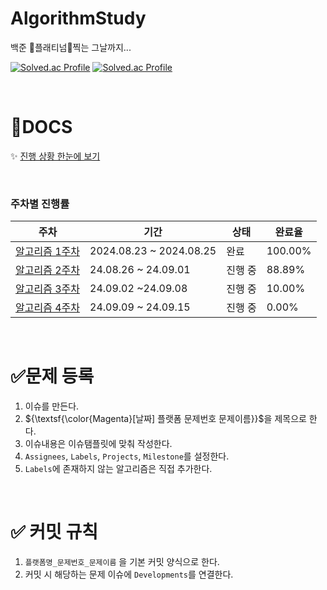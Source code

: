 # AlgorithmStudy
백준 :green_heart:플래티넘:green_heart:찍는 그날까지...

  [![Solved.ac Profile](http://mazassumnida.wtf/api/generate_badge?boj=sooj17)](https://solved.ac/sooj17) [![Solved.ac Profile](http://mazassumnida.wtf/api/generate_badge?boj=skive)](https://solved.ac/skive)<br/>

&nbsp;
# :open_file_folder:DOCS
:sparkles: [진행 상황 한눈에 보기](https://github.com/users/pasongsj/projects/4/views/1)  


&nbsp;
### 주차별 진행률

| 주차 | 기간 | 상태 | 완료율 |
|------|------|------|-------|
| [알고리즘 1주차](https://github.com/pasongsj/AlgorithmStudy/milestone/1?state=closed) | 2024.08.23 ~ 2024.08.25 | 완료 | 100.00% |
| [알고리즘 2주차](https://github.com/pasongsj/AlgorithmStudy/milestone/2?state=closed) | 24.08.26 ~ 24.09.01 | 진행 중 | 88.89% |
| [알고리즘 3주차](https://github.com/pasongsj/AlgorithmStudy/milestone/3?state=closed) | 24.09.02 ~24.09.08 | 진행 중 | 10.00% |
| [알고리즘 4주차](https://github.com/pasongsj/AlgorithmStudy/milestone/4?state=closed) | 24.09.09 ~ 24.09.15 | 진행 중 | 0.00% |

&nbsp;
&nbsp;
# :white_check_mark:문제 등록
1. 이슈를 만든다.
2. ${\textsf{\color{Magenta}[날짜] 플랫폼 문제번호 문제이름}}$을 제목으로 한다.
3. 이슈내용은 이슈탬플릿에 맞춰 작성한다.
4. `Assignees`, `Labels`, `Projects`, `Milestone`를 설정한다.
5. `Labels`에 존재하지 않는 알고리즘은 직접 추가한다.

&nbsp;
# :white_check_mark: 커밋 규칙
1. `플랫폼명_문제번호_문제이름` 을 기본 커밋 양식으로 한다.
2. 커밋 시 해당하는 문제 이슈에 `Developments`를 연결한다.
